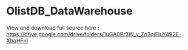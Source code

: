 # OlistDB_DataWarehouse
View and download full source here : https://drive.google.com/drive/folders/1uGA0Pr3W_y_Zn3qjFIuY492E-XbqHFnl
